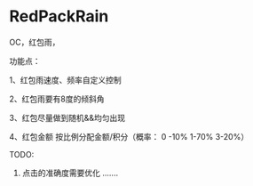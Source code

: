 # RedPackRain
OC，红包雨，



功能点：

1、红包雨速度、频率自定义控制

2、红包雨要有8度的倾斜角

3、红包尽量做到随机&&均匀出现

4、红包金额 按比例分配金额/积分（概率： 0 -10%   1-70%  3-20%）



TODO:
1. 点击的准确度需要优化
.......
